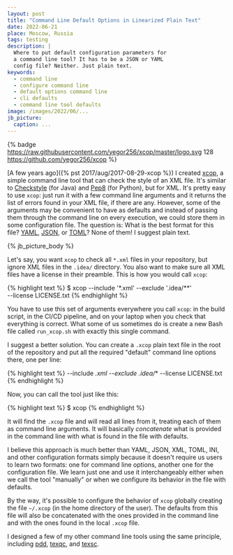 ```yaml
---
layout: post
title: "Command Line Default Options in Linearized Plain Text"
date: 2022-06-21
place: Moscow, Russia
tags: testing
description: |
  Where to put default configuration parameters for
  a command line tool? It has to be a JSON or YAML
  config file? Neither. Just plain text.
keywords:
  - command line
  - configure command line
  - default options command line
  - cli defaults
  - command line tool defaults
image: /images/2022/06/...
jb_picture:
  caption: ...
---
```


{% badge https://raw.githubusercontent.com/yegor256/xcop/master/logo.svg 128 https://github.com/yegor256/xcop %}

[A few years ago]({% pst 2017/aug/2017-08-29-xcop %})
I created [xcop](https://github.com/yegor256/xcop),
a simple command line tool that
can check the style of an XML file. It's similar to
[Checkstyle](https://checkstyle.sourceforge.io) (for Java) and
[Pep8](https://pypi.org/project/pep8/) (for Python),
but for XML. It's pretty easy to use `xcop`: just run it with a few command
line arguments and it returns the list of errors found in your XML file, if there are any. However,
some of the arguments may be convenient to have as defaults and instead of
passing them through the command line on every execution, we could store them in some configuration file.
The question is: What is the best format for this file?
[YAML](https://en.wikipedia.org/wiki/YAML),
[JSON](https://en.wikipedia.org/wiki/JSON), or
[TOML](https://en.wikipedia.org/wiki/TOML)?
None of them! I suggest plain text.

<!--more-->

{% jb_picture_body %}

Let's say, you want `xcop` to check all `*.xml` files in your repository,
but ignore XML files in the `.idea/` directory. You also want to make sure
all XML files have a license in their preamble. This is how you would
call `xcop`:

{% highlight text %}
$ xcop --include '*.xml' --exclude '.idea/**' \
  --license LICENSE.txt
{% endhighlight %}

You have to use this set of arguments everywhere you call `xcop`:
in the build script, in the CI/CD pipeline, and on your laptop when you check
that everything is correct. What some of us sometimes do is create a new
Bash file called `run_xcop.sh` with exactly this single command.

I suggest a better solution. You can create a `.xcop`
plain text file in the root of the repository and put all
the required "default" command line options there, one per line:

{% highlight text %}
--include *.xml
--exclude .idea/**
--license LICENSE.txt
{% endhighlight %}

Now, you can call the tool just like this:

{% highlight text %}
$ xcop
{% endhighlight %}

It will find the `.xcop` file and will read all lines from it, treating
each of them as command line arguments. It will basically _concatenate_
what is provided in the command line with what is found in the file
with defaults.

I believe this approach is much better than YAML, JSON, XML, TOML, INI,
and other configuration formats simply because it doesn't require us
users to learn two formats: one for command line options, another one
for the configuration file. We learn just one and use it interchangeably
either when we call the tool "manually" or when we configure its
behavior in the file with defaults.

By the way, it's possible to configure the behavior of `xcop` globally
creating the file `~/.xcop` (in the home directory of the user). The
defaults from this file will also be concatenated with the ones provided
in the command line and with the ones found in the local `.xcop` file.

I designed a few of my other command line tools using the same principle,
including
[pdd](https://github.com/yegor256/pdd),
[texqc](https://github.com/yegor256/texqc),
and
[texsc](https://github.com/yegor256/texsc).
